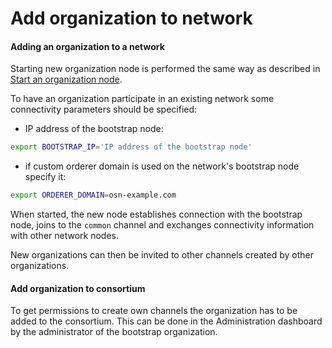 # Add organization to network

#### Adding an organization to a network

Starting new organization node is performed the same way as described in [Start an organization node](network-node-start.md).
 
To have an organization participate in an existing network some connectivity parameters should be specified:

- IP address of the bootstrap node: 
```bash
export BOOTSTRAP_IP='IP address of the bootstrap node'
```

- if custom orderer domain is used on the network's bootstrap node specify it:  
```bash
export ORDERER_DOMAIN=osn-example.com 
```

When started, the new node establishes connection with the bootstrap node, joins to the `common` channel 
and exchanges connectivity information with other network nodes.

New organizations can then be invited to other channels created by other organizations. 

#### Add organization to consortium

To get permissions to create own channels the organization has to be added to the consortium. 
This can be done in the Administration dashboard by the administrator of the bootstrap organization.  
